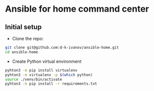 # Ansible for home command center

## Initial setup

* Clone the repo:

```bash
git clone git@github.com:d-k-ivanov/ansible-home.git
cd ansible-home
```

* Create Python virtual environment

```bash
pyhton3 -m pip install virtualenv
pyhton3 -m virtualenv -p $(which python)
source ./venv/bin/activate
pyhton3 -m pip install -r requirements.txt
```

